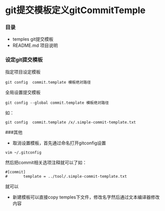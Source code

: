 # git提交模板定义gitCommitTemple
### 目录
  - temples    git提交模板
  - README.md 项目说明
### 设定git提交模板
指定项目设定模板
```
git config  commit.template 模板绝对路径
```
全局设置提交模板
```
git config --global commit.template 模板绝对路径
```
如：
```
git config  commit.template /x/.simple-commit-template.txt
```
###其他
- 取消设置模板，首先通过命名打开gitconfig设置
```
vim ~/.gitconfig
```
然后把commit相关选项注释就可以了如：
```
#[commit]
#       template = ../tool/.simple-commit-template.txt
```
就可以
- 新建模板可以直接copy temples下文件，修改名字然后通过文本编译器修改内容
